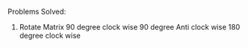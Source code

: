 Problems Solved:
1. Rotate Matrix
    90 degree clock wise
    90 degree Anti clock wise
    180 degree clock wise
